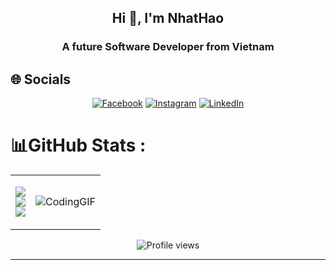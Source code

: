 <h2 align="center">Hi 👋, I'm NhatHao</h2>
<p align="center">
  <h3 align="center">A future Software Developer from Vietnam</h3>
  
</p>

## 🌐 Socials  

<div align="center">

  [![Facebook](https://img.shields.io/badge/Facebook-1877F2?style=for-the-badge&logo=facebook&logoColor=white)](https://facebook.com/vo.nhathao.512)
  [![Instagram](https://img.shields.io/badge/Instagram-E4405F?style=for-the-badge&logo=instagram&logoColor=white)](https://instagram.com/nhathao512_)
  [![LinkedIn](https://img.shields.io/badge/LinkedIn-0077B5?style=for-the-badge&logo=linkedin&logoColor=white)](https://www.linkedin.com/in/nhathao512/)

</div>

# 📊GitHub Stats :

<table style="width:100%;">
  <td> 
    
  ![](https://github-readme-stats.vercel.app/api?username=nhathao512&theme=radical&show_icons=true&hide_border=true)<br/>
  ![](https://github-readme-streak-stats.herokuapp.com/?user=nhathao512&theme=radical&hide_border=false)<br/>
  ![](https://github-readme-stats.vercel.app/api/top-langs/?username=nhathao512&theme=radical&hide_border=false&include_all_commits=true&count_private=false&layout=compact)
    
  </td>
  <td>
    
  ![CodingGIF](https://github.com/user-attachments/assets/47a88f63-0cdb-4b56-9714-c97124cbc93e)
  
  </td>
  
</table>

<p align="center">
  <img src="https://komarev.com/ghpvc/?username=nhathao512&label=Profile%20views&color=blue&style=for-the-badge" alt="Profile views">
</p>

---


